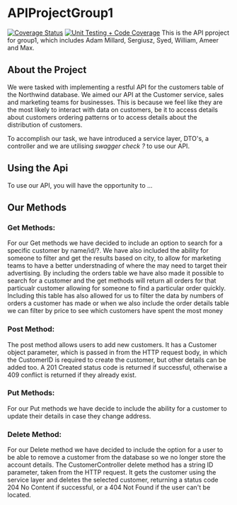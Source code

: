 # APIProjectGroup1
[![Coverage Status](https://coveralls.io/repos/github/WStickler/APIProjectGroup1/badge.svg)](https://coveralls.io/github/WStickler/APIProjectGroup1)
[![Unit Testing + Code Coverage](https://github.com/WStickler/APIProjectGroup1/actions/workflows/dotnet.yml/badge.svg)](https://github.com/WStickler/APIProjectGroup1/actions/workflows/dotnet.yml)
This is the API pproject for group1, which includes Adam Millard, Sergiusz, Syed, William, Ameer and Max.

## **About the Project**
We were tasked with implementing a restful API for the customers table of the Northwind database. We aimed our API at the Customer service, sales and marketing teams for businesses. This is because we feel like they are the most likely to interact with data on customers, be it to access details about customers ordering patterns or to access details about the distribution of customers. 

To accomplish our task, we have introduced a service layer, DTO's, a controller and we are utilising *swagger check ?* to use our API.

## **Using the Api**
To use our API, you will have the opportunity to ...

## **Our Methods**
### **Get Methods:**
For our Get methods we have decided to include an option to search for a specific customer by name/id/?. We have also included the ability for someone to filter and get the results based on city, to allow for marketing teams to have a better understnading of where the may need to target their advertising. By including the orders table we have also made it possible to search for a customer and the get methods will return all orders for that particualr customer allowing for someone to find a particular order quickly. Including this table has also allowed for us to filter the data by numbers of orders a customer has made or when we also include the order details table we can filter by price to see which customers have spent the most money

### **Post Method:**
The post method allows users to add new customers. It has a Customer object parameter, which is passed in from the HTTP request body, in which the CustomerID is required to create the customer, but other details can be added too. A 201 Created status code is returned if successful, otherwise a 409 conflict is returned if they already exist.

### **Put Methods:**
For our Put methods we have decide to include the ability for a customer to update their details in case they change address.

### **Delete Method:**
For our Delete method we have decided to include the option for a user to be able to remove a customer from the database so we no longer store the account details. The CustomerController delete method has a string ID parameter, taken from the HTTP request. It gets the customer using the service layer and deletes the selected customer, returning a status code 204 No Content if successful, or a 404 Not Found if the user can't be located.


